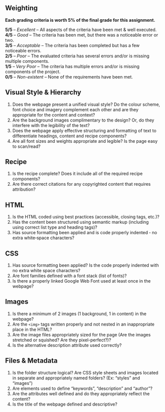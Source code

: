 
## Weighting

**Each grading criteria is worth 5% of the final grade for this assignment.**

**5/5** – _Excellent_ – All aspects of the criteria have been met & well executed.   
**4/5** – _Good_ – The criteria has been met, but there was a noticeable error or two.    
**3/5** – _Acceptable_ – The criteria has been completed but has a few noticeable errors.    
**2/5** – _Poor_ – The evaluated criteria has several errors and/or is missing multiple components.    
**1/5** – _Very Poor_ – The criteria has multiple errors and/or is missing components of the project.    
**0/5** – _Non-existent_ – None of the requirements have been met.

## Visual Style & Hierarchy

1. Does the webpage present a unified visual style? Do the colour scheme, font choice and imagery complement each other and are they appropriate for the content and context?
2. Are the background images complimentary to the design? Or, do they interfere with the legibility of the text?
3. Does the webpage apply effective structuring and formatting of text to differentiate headings, content and recipe components?
4. Are all font sizes and weights appropriate and legible? Is the page easy to scan/read?

## Recipe

1. Is the recipe complete? Does it include all of the required recipe components?
2. Are there correct citations for any copyrighted content that requires attribution?

## HTML

1. Is the HTML coded using best practices (accessible, closing tags, etc.)?
2. Has the content been structured using semantic markup (including using correct list type and heading tags)?
3. Has source formatting been applied and is code properly indented ‐ no extra white‐space characters?

## CSS

1. Has source formatting been applied? Is the code properly indented with no extra white space characters?
2. Are font families defined with a font stack (list of fonts)?
3. Is there a properly linked Google Web Font used at least once in the webpage?

## Images

1. Is there a minimum of 2 images (1 background, 1 in content) in the webpage?
2. Are the `<img>` tags written properly and not nested in an inappropriate place in the HTML? 
3. Are the image files appropriately sized for the page (Are the images stretched or squished? Are they pixel-perfect?)?
4. Is the alternative description attribute used correctly?

## Files & Metadata

1. Is the folder structure logical? Are CSS style sheets and images located in separate and appropriately named folders? (Ex: “styles” and “images”)
2. Are <meta> elements used to define “keywords”, “description” and “author”?
3. Are the attributes well defined and do they appropriately reflect the content?
4. Is the title of the webpage defined and descriptive?





